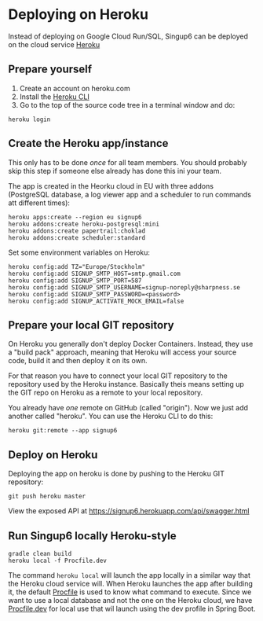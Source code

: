 # Deploying on Heroku
Instead of deploying on Google Cloud Run/SQL, Singup6 can be deployed on the cloud service [Heroku](https://heroku.com)

## Prepare yourself
1. Create an account on heroku.com
2. Install the [Heroku CLI](https://devcenter.heroku.com/articles/heroku-cli#install-the-heroku-cli)
3. Go to the top of the source code tree in a terminal window and do:
```
heroku login
```

## Create the Heroku app/instance
This only has to be done _once_ for all team members. You should probably skip this step if someone else already has done this ini your team.

The app is created in the Heorku cloud in EU with three addons (PostgreSQL database, a log viewer app and a scheduler to run commands att different times):
```
heroku apps:create --region eu signup6
heroku addons:create heroku-postgresql:mini
heroku addons:create papertrail:choklad
heroku addons:create scheduler:standard
```

Set some environment variables on Heroku:
```
heroku config:add TZ="Europe/Stockholm"
heroku config:add SIGNUP_SMTP_HOST=smtp.gmail.com
heroku config:add SIGNUP_SMTP_PORT=587
heroku config:add SIGNUP_SMTP_USERNAME=signup-noreply@sharpness.se
heroku config:add SIGNUP_SMTP_PASSWORD=<password>
heroku config:add SIGNUP_ACTIVATE_MOCK_EMAIL=false
```

## Prepare your local GIT repository
On Heroku you generally don't deploy Docker Containers. Instead, they use a "build pack" approach, meaning that Heroku will access your source code, build it and then deploy it on its own. 

For that reason you have to connect your local GIT repository to the repository used by the Heroku instance. Basically theis means setting up the GIT repo on Heroku as a remote to your local repository.

You already have _one_ remote on GitHub (called "origin"). Now we just add another called "heroku". You can use the Heroku CLI to do this:
```
heroku git:remote --app signup6
```

## Deploy on Heroku
Deploying the app on heroku is done by pushing to the Heroku GIT repository:
```
git push heroku master
```

View the exposed API at https://signup6.herokuapp.com/api/swagger.html

## Run Singup6 locally Heroku-style
```
gradle clean build
heroku local -f Procfile.dev
```
The command `heroku local` will launch the app locally in a similar way that the Heroku cloud service will.
When Heroku launches the app after building it, the default [Procfile](../Procfile) is used to know what command to execute. Since we want to use a local database and not the one on the Heroku cloud, we have [Procfile.dev](../Procfile.dev) for local use that wil launch using the dev profile in Spring Boot.
